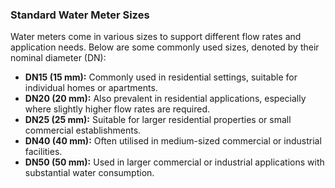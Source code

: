 ### Standard Water Meter Sizes

Water meters come in various sizes to support different flow rates and application needs. Below are some commonly used sizes, denoted by their nominal diameter (DN):

- **DN15 (15 mm):** Commonly used in residential settings, suitable for individual homes or apartments.
- **DN20 (20 mm):** Also prevalent in residential applications, especially where slightly higher flow rates are required.
- **DN25 (25 mm):** Suitable for larger residential properties or small commercial establishments.
- **DN40 (40 mm):** Often utilised in medium-sized commercial or industrial facilities.
- **DN50 (50 mm):** Used in larger commercial or industrial applications with substantial water consumption.
